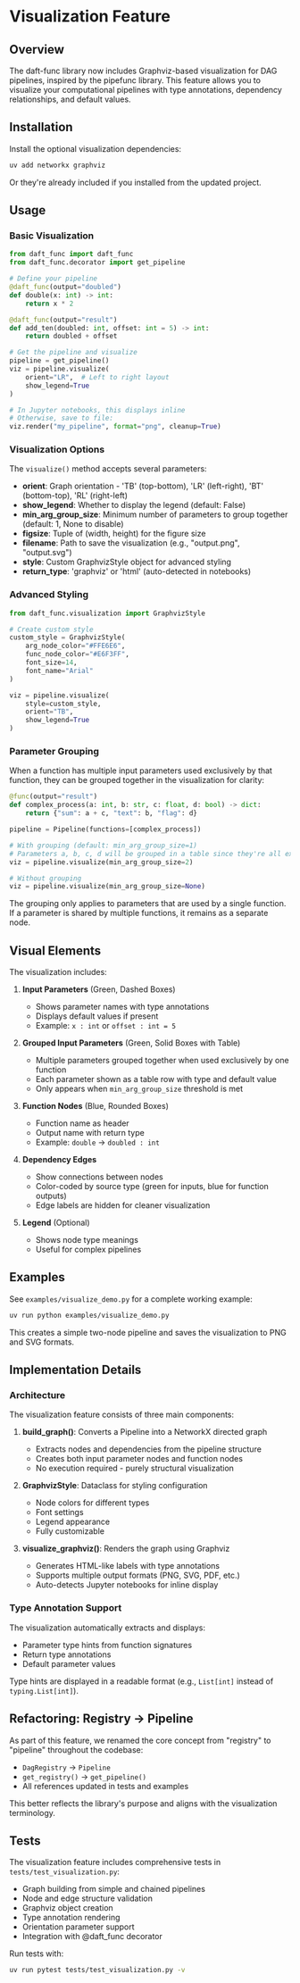 # Visualization Feature

## Overview

The daft-func library now includes Graphviz-based visualization for DAG pipelines, inspired by the pipefunc library. This feature allows you to visualize your computational pipelines with type annotations, dependency relationships, and default values.

## Installation

Install the optional visualization dependencies:

```bash
uv add networkx graphviz
```

Or they're already included if you installed from the updated project.

## Usage

### Basic Visualization

```python
from daft_func import daft_func
from daft_func.decorator import get_pipeline

# Define your pipeline
@daft_func(output="doubled")
def double(x: int) -> int:
    return x * 2

@daft_func(output="result")
def add_ten(doubled: int, offset: int = 5) -> int:
    return doubled + offset

# Get the pipeline and visualize
pipeline = get_pipeline()
viz = pipeline.visualize(
    orient="LR",  # Left to right layout
    show_legend=True
)

# In Jupyter notebooks, this displays inline
# Otherwise, save to file:
viz.render("my_pipeline", format="png", cleanup=True)
```

### Visualization Options

The `visualize()` method accepts several parameters:

- **orient**: Graph orientation - 'TB' (top-bottom), 'LR' (left-right), 'BT' (bottom-top), 'RL' (right-left)
- **show_legend**: Whether to display the legend (default: False)
- **min_arg_group_size**: Minimum number of parameters to group together (default: 1, None to disable)
- **figsize**: Tuple of (width, height) for the figure size
- **filename**: Path to save the visualization (e.g., "output.png", "output.svg")
- **style**: Custom GraphvizStyle object for advanced styling
- **return_type**: 'graphviz' or 'html' (auto-detected in notebooks)

### Advanced Styling

```python
from daft_func.visualization import GraphvizStyle

# Create custom style
custom_style = GraphvizStyle(
    arg_node_color="#FFE6E6",
    func_node_color="#E6F3FF",
    font_size=14,
    font_name="Arial"
)

viz = pipeline.visualize(
    style=custom_style,
    orient="TB",
    show_legend=True
)
```

### Parameter Grouping

When a function has multiple input parameters used exclusively by that function, they can be grouped together in the visualization for clarity:

```python
@func(output="result")
def complex_process(a: int, b: str, c: float, d: bool) -> dict:
    return {"sum": a + c, "text": b, "flag": d}

pipeline = Pipeline(functions=[complex_process])

# With grouping (default: min_arg_group_size=1)
# Parameters a, b, c, d will be grouped in a table since they're all exclusive to this function
viz = pipeline.visualize(min_arg_group_size=2)

# Without grouping
viz = pipeline.visualize(min_arg_group_size=None)
```

The grouping only applies to parameters that are used by a single function. If a parameter is shared by multiple functions, it remains as a separate node.

## Visual Elements

The visualization includes:

1. **Input Parameters** (Green, Dashed Boxes)
   - Shows parameter names with type annotations
   - Displays default values if present
   - Example: `x : int` or `offset : int = 5`

2. **Grouped Input Parameters** (Green, Solid Boxes with Table)
   - Multiple parameters grouped together when used exclusively by one function
   - Each parameter shown as a table row with type and default value
   - Only appears when `min_arg_group_size` threshold is met

3. **Function Nodes** (Blue, Rounded Boxes)
   - Function name as header
   - Output name with return type
   - Example: `double` → `doubled : int`

4. **Dependency Edges**
   - Show connections between nodes
   - Color-coded by source type (green for inputs, blue for function outputs)
   - Edge labels are hidden for cleaner visualization

5. **Legend** (Optional)
   - Shows node type meanings
   - Useful for complex pipelines

## Examples

See `examples/visualize_demo.py` for a complete working example:

```bash
uv run python examples/visualize_demo.py
```

This creates a simple two-node pipeline and saves the visualization to PNG and SVG formats.

## Implementation Details

### Architecture

The visualization feature consists of three main components:

1. **build_graph()**: Converts a Pipeline into a NetworkX directed graph
   - Extracts nodes and dependencies from the pipeline structure
   - Creates both input parameter nodes and function nodes
   - No execution required - purely structural visualization

2. **GraphvizStyle**: Dataclass for styling configuration
   - Node colors for different types
   - Font settings
   - Legend appearance
   - Fully customizable

3. **visualize_graphviz()**: Renders the graph using Graphviz
   - Generates HTML-like labels with type annotations
   - Supports multiple output formats (PNG, SVG, PDF, etc.)
   - Auto-detects Jupyter notebooks for inline display

### Type Annotation Support

The visualization automatically extracts and displays:
- Parameter type hints from function signatures
- Return type annotations
- Default parameter values

Type hints are displayed in a readable format (e.g., `List[int]` instead of `typing.List[int]`).

## Refactoring: Registry → Pipeline

As part of this feature, we renamed the core concept from "registry" to "pipeline" throughout the codebase:

- `DagRegistry` → `Pipeline`
- `get_registry()` → `get_pipeline()`
- All references updated in tests and examples

This better reflects the library's purpose and aligns with the visualization terminology.

## Tests

The visualization feature includes comprehensive tests in `tests/test_visualization.py`:

- Graph building from simple and chained pipelines
- Node and edge structure validation
- Graphviz object creation
- Type annotation rendering
- Orientation parameter support
- Integration with @daft_func decorator

Run tests with:

```bash
uv run pytest tests/test_visualization.py -v
```

